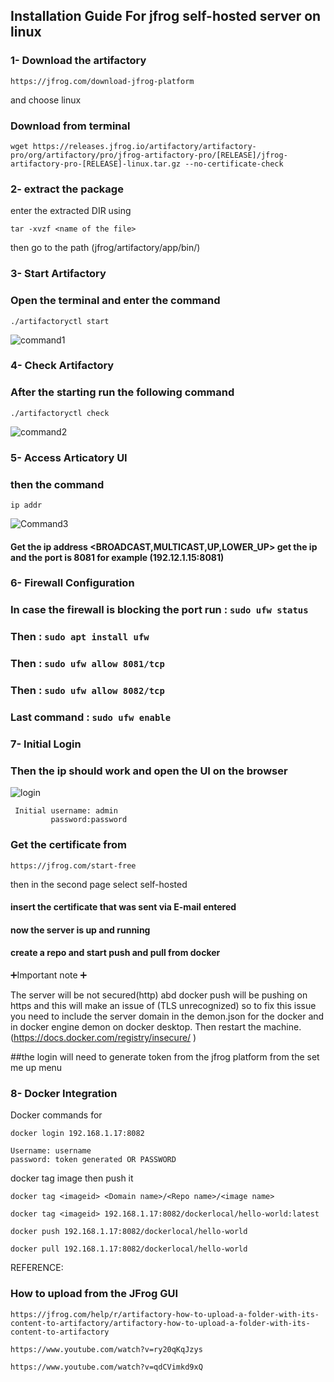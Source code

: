 ## Installation Guide For jfrog self-hosted server on linux



### 1- Download the artifactory 
```
https://jfrog.com/download-jfrog-platform
```
and choose linux
### Download from terminal 
```
wget https://releases.jfrog.io/artifactory/artifactory-pro/org/artifactory/pro/jfrog-artifactory-pro/[RELEASE]/jfrog-artifactory-pro-[RELEASE]-linux.tar.gz --no-certificate-check 
```

### 2- extract the package 
enter the extracted DIR 
using 
```
tar -xvzf <name of the file>
```
then go to the path (jfrog/artifactory/app/bin/)

### 3- Start Artifactory
### Open the terminal and enter the command 

```
./artifactoryctl start
```
![command1](https://github.com/DigitalIntegerators/KnowldegeBase/assets/132379090/c41b3fa6-3b33-4f18-8de1-239e6f76fa5d)

### 4- Check Artifactory
### After the starting run the following command
```
./artifactoryctl check
``` 
![command2](https://github.com/DigitalIntegerators/KnowldegeBase/assets/132379090/66fcf179-5235-4a53-adbc-3e6e831ad19c)

### 5- Access Articatory UI
### then the command 
```
ip addr

```
![Command3](https://github.com/DigitalIntegerators/KnowldegeBase/assets/132379090/da3eac1a-7f4a-4397-b943-dac6b741ea5c)


#### Get the ip address <BROADCAST,MULTICAST,UP,LOWER_UP> get the ip and the port is 8081 for example (192.12.1.15:8081)

### 6- Firewall Configuration

### In case the firewall is blocking the port run : ```sudo ufw status```
### Then : ```sudo apt install ufw```
### Then : ```sudo ufw allow 8081/tcp```
### Then : ```sudo ufw allow 8082/tcp```
### Last command : ```sudo ufw enable ```

### 7- Initial Login 

### Then the ip should work and open the UI on the browser
![login](https://github.com/DigitalIntegerators/KnowldegeBase/assets/132379090/352bd8d6-3705-459e-aec7-5d13fec9de25)


```
 Initial username: admin 
         password:password
```
### Get the certificate from
```
https://jfrog.com/start-free 
``` 
then in the second page select self-hosted
#### insert the certificate that was sent via E-mail entered 
#### now the server is up and running 
#### create a repo and start push and pull from docker 



➕Important note ➕

The server will be not secured(http) abd docker push will be pushing on https and this will make an issue of (TLS unrecognized) so to fix this issue you need to include the server domain in the demon.json for the docker and in docker engine demon on docker desktop. Then restart the machine. 
(https://docs.docker.com/registry/insecure/ )

##the login will need to generate token from the jfrog platform from the set me up menu 

### 8- Docker Integration 

Docker commands for
```
docker login 192.168.1.17:8082
```
```
Username: username 
password: token generated OR PASSWORD
```

docker tag image then push it

```
docker tag <imageid> <Domain name>/<Repo name>/<image name>
  ```
```
docker tag <imageid> 192.168.1.17:8082/dockerlocal/hello-world:latest
```
```
docker push 192.168.1.17:8082/dockerlocal/hello-world
```
```
docker pull 192.168.1.17:8082/dockerlocal/hello-world
```


REFERENCE:
### How to upload from the JFrog GUI
``` 
https://jfrog.com/help/r/artifactory-how-to-upload-a-folder-with-its-content-to-artifactory/artifactory-how-to-upload-a-folder-with-its-content-to-artifactory
```
``` 
https://www.youtube.com/watch?v=ry20qKqJzys
```
``` 
https://www.youtube.com/watch?v=qdCVimkd9xQ 
```
